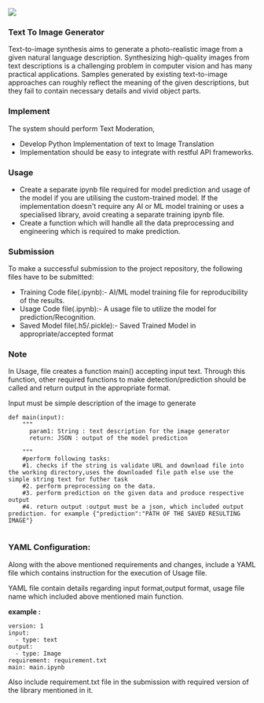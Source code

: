<img src="https://petapixel.com/assets/uploads/2022/05/Google-AI-Turns-Text-into-Images-with-%E2%80%98Unprecedented-Realism-800x420.jpg">

### Text To Image Generator

Text-to-image synthesis aims to generate a photo-realistic image from a given natural language description.
Synthesizing high-quality images from text descriptions is a challenging problem in computer vision and has many practical applications. Samples generated by existing text-to-image approaches can roughly reflect the meaning of the given descriptions, but they fail to contain necessary details and vivid object parts.


### Implement

The system should perform Text Moderation,

* Develop Python Implementation of text to Image Translation 
* Implementation should be easy to integrate with restful API frameworks.

### Usage

* Create a separate ipynb file required for model prediction and usage of the model if you are utilising the custom-trained model. If the implementation doesn't require any AI or ML model training or uses a specialised library, avoid creating a separate training ipynb file.
* Create a function which will handle all the data preprocessing and engineering which is required to make prediction.

### Submission

To make a successful submission to the project repository, the following files have to be submitted:

* Training Code file(.ipynb):- AI/ML model training file for reproducibility of the results.
* Usage Code file(.ipynb):- A usage file to utilize the model for prediction/Recognition.
* Saved Model file(.h5/.pickle):- Saved Trained Model in appropriate/accepted format


### Note

In Usage, file creates a function main() accepting  input text. Through this function, other required functions to make detection/prediction should be called and return output in the appropriate format.

Input must be simple description of the image to generate
```
def main(input):  
    """
      param1: String : text description for the image generator
      return: JSON : output of the model prediction

    """
    #perform following tasks:
    #1. checks if the string is validate URL and download file into the working directory,uses the downloaded file path else use the simple string text for futher task
    #2. perform preprocessing on the data.
    #3. perform prediction on the given data and produce respective output
    #4. return output :output must be a json, which included output prediction. for example {"prediction":"PATH OF THE SAVED RESULTING IMAGE"}
    
```
### YAML Configuration:

Along with the above mentioned requirements and changes, include a YAML file which contains instruction for the execution of Usage file.

YAML file contain details regarding input format,output format, usage file name which included above mentioned main function.

**example :**

```
version: 1
input:
  - type: text
output:
  - type: Image
requirement: requirement.txt
main: main.ipynb
```

Also include requirement.txt file in the submission with required version of the library mentioned in it.

